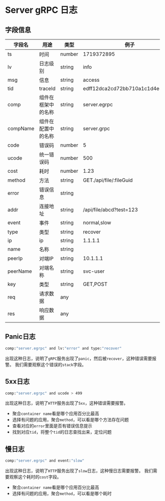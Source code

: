 # Server gRPC 日志

## 字段信息
| 字段名      | 用途        | 类型     | 例子                               |
|----------|-----------|--------|----------------------------------|
| ts       | 时间        |number| 1719372895                       |
| lv       | 日志级别      |string| info                             |
| msg      | 信息        |string| access                           |
| tid      | traceId   |string| edff12dca2cd72bb710a1c1d4e5e8cf4 |
| comp     | 组件在框架中的名称 | string | server.egrpc                     |
| compName | 组件在配置中的名称 | string | server.grpc                      |
| code     | 错误码       | number| 5                                |
| ucode    | 统一错误码     | number| 500                              |
| cost     | 耗时        |number| 1.23                             |
| method   | 方法        |string| GET./api/file/:fileGuid          |
| error    | 错误信息      |string|                                  |
| addr     | 连接地址      |string| /api/file/abcd?test=123          |
| event    | 事件        |string| normal,slow                      |
|type|类型|string|recover|
| ip       | ip        |string| 1.1.1.1                          |
| name     | 名称        |string|                                  |
| peerIp   |对端IP| string| 10.1.1.1                         |
| peerName |对端名称|string| svc-user                         |
| key      |类型|string| GET,POST                         |
|req| 请求数据|any||
|res|响应数据|any||

## Panic日志
```bash
comp:"server.egrpc" and lv:"error" and type:"recover"
```
出现这种日志，说明了`gRPC`服务出现了`panic`，然后被`recover`，这种错误需要报警。
我们需要观察这个错误的`stack`字段。

## 5xx日志
```bash
comp:"server.egrpc" and ucode > 499
```
出现这种日志，说明了`HTTP`服务出现了`5xx`，这种错误需要报警。
* 聚合`container name`看是哪个应用百分比最高
* 选择有问题的应用，聚合`method`，可以看是哪个方法存在问题
* 查看对应的`error`里面是否有错误信息提示
* 找到对应`tid`，将整个`tid`的日志查找出来，定位问题


## 慢日志
```bash
comp:"server.egrpc" and event:"slow"
```
出现这种日志，说明了`HTTP`服务出现了`slow`日志，这种慢日志需要报警。
我们需要观察这个耗时的`cost`字段。
* 聚合`container name`看是哪个应用百分比最高
* 选择有问题的应用，聚合`method`，可以看是哪个耗时

